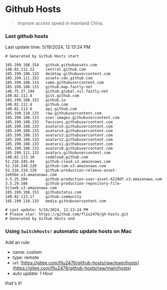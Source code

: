 # Github Hosts

> Improve access speed in mainland China.

### Last github hosts

Last update time: 5/19/2024, 12:13:24 PM

```base
# Generated by Github Hosts start 

185.199.108.154   github.githubassets.com
140.82.112.22     central.github.com
185.199.108.133   desktop.githubusercontent.com
185.199.111.153   assets-cdn.github.com
185.199.108.133   camo.githubusercontent.com
185.199.108.133   github.map.fastly.net
146.75.37.194     github.global.ssl.fastly.net
140.82.112.4      gist.github.com
185.199.108.153   github.io
140.82.112.4      github.com
140.82.113.6      api.github.com
185.199.110.133   raw.githubusercontent.com
185.199.108.133   user-images.githubusercontent.com
185.199.108.133   favicons.githubusercontent.com
185.199.108.133   avatars5.githubusercontent.com
185.199.108.133   avatars4.githubusercontent.com
185.199.108.133   avatars3.githubusercontent.com
185.199.108.133   avatars2.githubusercontent.com
185.199.108.133   avatars1.githubusercontent.com
185.199.108.133   avatars0.githubusercontent.com
185.199.111.133   avatars.githubusercontent.com
140.82.113.10     codeload.github.com
52.216.245.44     github-cloud.s3.amazonaws.com
52.216.248.220    github-com.s3.amazonaws.com
52.216.219.129    github-production-release-asset-2e65be.s3.amazonaws.com
3.5.25.204        github-production-user-asset-6210df.s3.amazonaws.com
3.5.29.106        github-production-repository-file-5c1aeb.s3.amazonaws.com
185.199.108.153   githubstatus.com
140.82.113.17     github.community
185.199.110.133   media.githubusercontent.com

# Last update: 5/19/2024, 12:13:24 PM
# Please star: https://github.com/fliu2476/gh-hosts.git
# Generated by Github Hosts end
```

### Using `SwitchHosts!` automatic update hosts on Mac
Add an rule:
- name: custom
- type: remote
- url: [https://gitee.com/fliu2476/github-hosts/raw/main/hosts](https://gitee.com/fliu2476/github-hosts/raw/main/hosts)
- auto update: 1 Hour

that's it!

